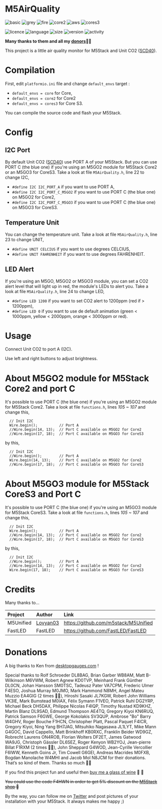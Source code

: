 # M5AirQuality
![basic](https://img.shields.io/badge/M5Stack-BASIC-blue)
![grey](https://img.shields.io/badge/M5Stack-GREY-blue)
![fire](https://img.shields.io/badge/M5Stack-FIRE-orange)
![core2](https://img.shields.io/badge/M5Stack-CORE2-green)
![aws](https://img.shields.io/badge/M5Stack-AWS-orange)
![cores3](https://img.shields.io/badge/M5Stack-CORES3-purple)

![licence](https://img.shields.io/github/license/armel/HAL9000)
![language](https://img.shields.io/github/languages/top/armel/HAL9000)
![size](https://img.shields.io/github/repo-size/armel/HAL9000)
![version](https://img.shields.io/github/v/release/armel/HAL9000)
![activity](https://img.shields.io/github/commit-activity/y/armel/HAL9000)

**Many thanks to them and all my [donors](#donations)🙏🏻** 

This project is a little air quality monitor for M5Stack and Unit CO2 ([SCD40](https://m5stack.oss-cn-shenzhen.aliyuncs.com/resource/docs/datasheet/unit/co2/SCD40.pdf)).

# Compilation

First, edit `platformio.ini` file and change `default_envs` target :

- `default_envs = core` for Core, 
- `default_envs = core2` for Core2
- `default_envs = cores3` for Core S3.

You can compile the source code and flash your M5Stack.

# Config

## I2C Port
By default Unit CO2 ([SCD40](https://m5stack.oss-cn-shenzhen.aliyuncs.com/resource/docs/datasheet/unit/co2/SCD40.pdf)) use PORT A of your M5Stack. But you can use PORT C (the blue one) if you're using an M5GO2 module for M5Stack Core2 or an M5GO3 for CoreS3. Take a look at file `M5AirQuality.h`, line 22 to change I2C,

- `#define I2C I2C_PORT_A` if you want to use PORT A,
- `#define I2C I2C_PORT_C_M5GO2` if you want to use PORT C (the blue one) on M5GO2 for Core2,
- `#define I2C I2C_PORT_C_M5GO3` if you want to use PORT C (the blue one) on M5GO3 for CoreS3.

## Temperature Unit
You can change the temperature unit. Take a look at file `M5AirQuality.h`, line 23 to change UNIT,

- `#define UNIT CELCIUS` if you want to use degrees CELCIUS,
- `#define UNIT FAHRENHEIT` if you want to use degrees FAHRENHEIT.

## LED Alert
If you're using an M5GO, M5GO2 or M5GO3 module, you can set a CO2 alert level that will light up in red, the module's LEDs to alert you. Take a look at file `M5AirQuality.h`, line 24 to change LED,

- `#define LED 1200` if you want to set CO2 alert to 1200ppm (red if > 1200ppm),
- `#define LED 0` if you want to use de default animation (green < 1000ppm, yellow < 2000ppm, orange < 3000ppm or red).

# Usage

Connect Unit CO2 to port A (I2C).

Use left and right buttons to adjust brightness.

# About M5GO2 module for M5Stack Core2 and port C

It's possible to use PORT C (the blue one) if you're using an M5GO2 module for M5Stack Core2. Take a look at file `functions.h`, lines  _105 ~ 107_ and change this,

```
  // Init I2C
  Wire.begin();          // Port A
  //Wire.begin(14, 13);  // Port C available on M5GO2 for Core2
  //Wire.begin(17, 18);  // Port C available on M5GO3 for CoreS3
```

by this, 

```
  // Init I2C
  //Wire.begin();        // Port A
  Wire.begin(14, 13);    // Port C available on M5GO2 for Core2
  //Wire.begin(17, 18);  // Port C available on M5GO3 for CoreS3
```

# About M5GO3 module for M5Stack CoreS3 and Port C

It's possible to use PORT C (the blue one) if you're using an M5GO3 module for M5Stack CoreS3. Take a look at file `functions.h`, lines  _105 ~ 107_ and change this,

```
  // Init I2C
  Wire.begin();          // Port A
  //Wire.begin(14, 13);  // Port C available on M5GO2 for Core2
  //Wire.begin(17, 18);  // Port C available on M5GO3 for CoreS3
```

by this, 

```
  // Init I2C
  //Wire.begin();        // Port A
  //Wire.begin(14, 13);  // Port C available on M5GO2 for Core2
  Wire.begin(17, 18);    // Port C available on M5GO3 for CoreS3
```

# Credits
 
Many thanks to...

| Project             | Author                                                |  Link                                           |
|:------------------- | :---------------------------------------------------- | :---------------------------------------------- |
| M5Unified           | [Lovyan03](https://twitter.com/lovyan03)              | https://github.com/m5stack/M5Unified            |
| FastLED             | FastLED                                               | https://github.com/FastLED/FastLED              |

# Donations
A big thanks to Ken from [desktopgauges.com](http://desktopgauges.com) !

Special thanks to Rolf Schroeder DL8BAG, Brian Garber WB8AM, Matt B-Wilkinson M6VWM, Robert Agnew KD0TVP, Meinhard Frank Günther DL0CN, Johan Hansson SM0TSC, Tadeusz Pater VA7CPM, Frederic Ulmer F4ESO, Joshua Murray M0JMO, Mark Hammond N8MH, Angel Mateu Muzzio EA4GIG (2 times 🍷🍷), Hiroshi Sasaki JL7KGW, Robert John Williams VK3IE, Mark Bumstead M0IAX, Félix Symann F1VEO, Patrick Ruhl DG2YRP, Michael Beck DH5DAX, Philippe Nicolas F4IQP, Timothy Nustad KD9KHZ, Martin Blanz DL9SAD, Edmund Thompson AE4TQ, Gregory Kiyoi KN6RUQ, Patrick Samson F6GWE, George Kokolakis SV3QUP, Ambrose "Bo" Barry W4GHV, Roger Bouche F1HCN, Christopher Platt, Pascal Paquet F4ICR, Gregory Kiyoi, Ning Yang BH7JAG, Mitsuhiko Nagasawa JL1LYT, Mike Mann G4GOC, David Cappello, Matt Brinkhoff KB0RXC, Franklin Beider WD9GZ, Robrecht Laurens ON4ROB, Florian Wolters DF2ET, James Gatwood WA9JG, Christoph Gässler DL6SEZ, Roger Kenyon WB2YOJ, Jean-pierre Billat F1RXM (2 times 🍷🍷), John Sheppard G4WOD, Jean-Cyrille Vercollier F6IWW, Kenneth Goins Jr, Tim Cowell G6GEI, Andreas Macrides M0FXB, Bogdan Manolache W4MHI and Jacob Mol N8JCM for their donations. That’s so kind of them. Thanks so much 🙏🏻

If you find this project fun and useful then [buy me a glass of wine](https://www.paypal.me/F4HWN) 🍷 🤗 

~~You could use the code F4HWN in order to get 5% discount on the [M5Stack shop](https://shop.m5stack.com/?ref=LUxetaH4) 🎁~~

By the way, you can follow me on [Twitter](https://twitter.com/F4HWN) and post pictures of your installation with your M5Stack. It always makes me happy ;) 
